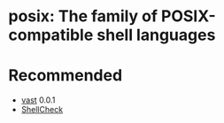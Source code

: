 # posix: The family of POSIX-compatible shell languages

# Recommended

* [vast](http://github.com/mcandre/vast) 0.0.1
* [ShellCheck](https://hackage.haskell.org/package/ShellCheck)
